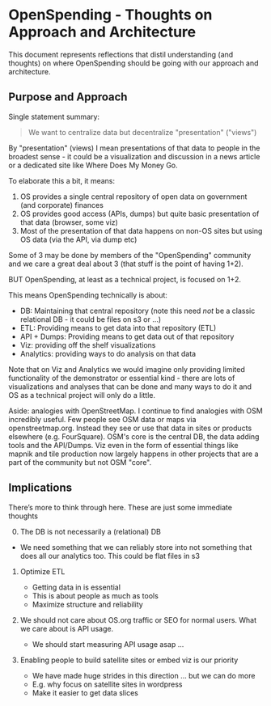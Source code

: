 # OpenSpending - Thoughts on Approach and Architecture

This document represents reflections that distil understanding (and
thoughts) on where OpenSpending should be going with our approach and
architecture.

## Purpose and Approach

Single statement summary:

> We want to centralize data but decentralize "presentation" ("views")

By "presentation" (views) I mean presentations of that data to people in the
broadest sense - it could be a visualization and discussion in a news article
or a dedicated site like Where Does My Money Go.

To elaborate this a bit, it means:

1. OS provides a single central repository of open data on government (and
   corporate) finances
2. OS provides good access (APIs, dumps) but quite basic presentation of that
   data (browser, some viz)
3. Most of the presentation of that data happens on non-OS sites but using OS
   data (via the API, via dump etc)

Some of 3 may be done by members of the "OpenSpending" community and we care a
great deal about 3 (that stuff is the point of having 1+2).

BUT OpenSpending, at least as a technical project, is focused on 1+2.

This means OpenSpending technically is about:

- DB: Maintaining that central repository (note this need *not* be a classic
  relational DB - it could be files on s3 or ...)
- ETL: Providing means to get data into that repository (ETL)
- API + Dumps: Providing means to get data out of that repository
- Viz: providing off the shelf visualizations
- Analytics: providing ways to do analysis on that data

Note that on Viz and Analytics we would imagine only providing limited
functionality of the demonstrator or essential kind - there are lots of
visualizations and analyses that can be done and many ways to do it and OS as a
technical project will only do a little.

Aside: analogies with OpenStreetMap. I continue to find analogies with OSM
incredibly useful. Few people see OSM data or maps via openstreetmap.org.
Instead they see or use that data in sites or products elsewhere (e.g.
FourSquare). OSM's core is the central DB, the data adding tools and the
API/Dumps. Viz even in the form of essential things like mapnik and tile
production now largely happens in other projects that are a part of the
community but not OSM "core".

## Implications

There’s more to think through here. These are just some immediate thoughts

0. The DB is not necessarily a (relational) DB

  - We need something that we can reliably store into not something
that does all our analytics too. This could be flat files in s3

1. Optimize ETL

   - Getting data in is essential
   - This is about people as much as tools
   - Maximize structure and reliability

2. We should not care about OS.org traffic or SEO for normal users. What we
   care about is API usage.

   - We should start measuring API usage asap ...

3. Enabling people to build satellite sites or embed viz is our priority

   - We have made huge strides in this direction ... but we can do more
   - E.g. why focus on satellite sites in wordpress
   - Make it easier to get data slices

